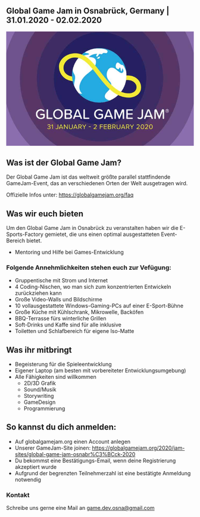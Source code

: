 ## Global Game Jam in Osnabrück, Germany | 31.01.2020 - 02.02.2020

![Global Game Jam 2020](./img/ggj2020_logo.jpg "Global Game Jam 2020")

## Was ist der Global Game Jam?

Der Global Game Jam ist das weltweit größte parallel stattfindende GameJam-Event, das an verschiedenen Orten der Welt ausgetragen wird.

Offizielle Infos unter: https://globalgamejam.org/faq

## Was wir euch bieten

Um den Global Game Jam in Osnabrück zu veranstalten haben wir die E-Sports-Factory gemietet, die uns einen optimal ausgestatteten Event-Bereich bietet.

- Mentoring und Hilfe bei Games-Entwicklung

### Folgende Annehmlichkeiten stehen euch zur Vefügung:
- Gruppentische mit Strom und Internet
- 4 Coding-Nischen, wo man sich zum konzentrierten Entwickeln zurückziehen kann
- Große Video-Walls und Bildschirme
- 10 vollausgestattete Windows-Gaming-PCs auf einer E-Sport-Bühne
- Große Küche mit Kühlschrank, Mikrowelle, Backöfen
- BBQ-Terrasse fürs winterliche Grillen
- Soft-Drinks und Kaffe sind für alle inklusive
- Toiletten und Schlafbereich für eigene Iso-Matte

## Was ihr mitbringt

- Begeisterung für die Spieleentwicklung
- Eigener Laptop (am besten mit vorbereiteter Entwicklungsumgebung)
- Alle Fähigkeiten sind willkommen
  - 2D/3D Grafik
  - Sound/Musik
  - Storywriting
  - GameDesign
  - Programmierung

## So kannst du dich anmelden:

- Auf globalgamejam.org einen Account anlegen
- Unserer GameJam-Site joinen: https://globalgamejam.org/2020/jam-sites/global-game-jam-osnabr%C3%BCck-2020
- Du bekommst eine Bestätigungs-Email, wenn deine Registrierung akzeptiert wurde
- Aufgrund der begrenzten Teilnehmerzahl ist eine bestätigte Anmeldung notwendig

### Kontakt

Schreibe uns gerne eine Mail an game.dev.osna@gmail.com
